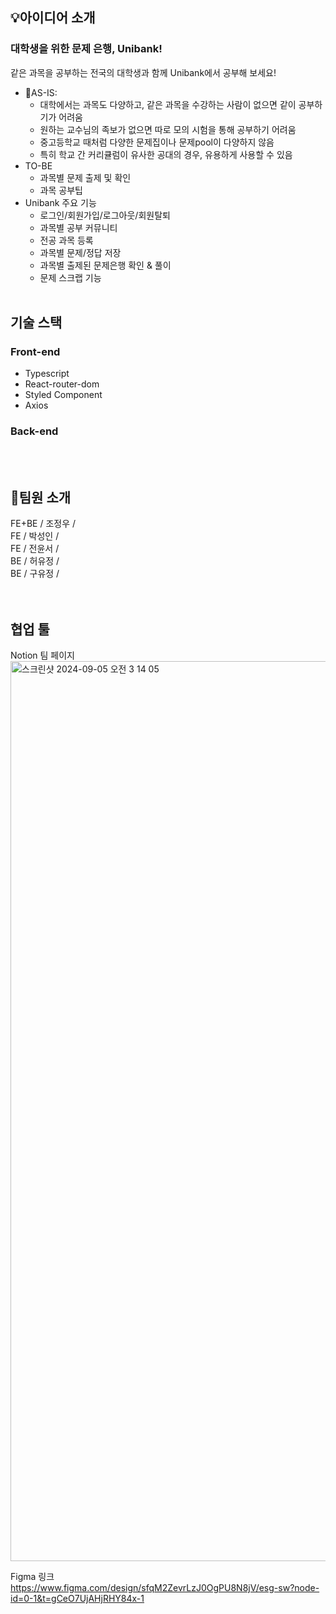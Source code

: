 ## 💡아이디어 소개
### 대학생을 위한 문제 은행, Unibank!

같은 과목을 공부하는 전국의 대학생과 함께 Unibank에서 공부해 보세요!

- AS-IS:
    - 대학에서는 과목도 다양하고, 같은 과목을 수강하는 사람이 없으면 같이 공부하기가 어려움
    - 원하는 교수님의 족보가 없으면 따로 모의 시험을 통해 공부하기 어려움
    - 중고등학교 때처럼 다양한 문제집이나 문제pool이 다양하지 않음
    - 특히 학교 간 커리큘럼이 유사한 공대의 경우, 유용하게 사용할 수 있음
- TO-BE
    - 과목별 문제 출제 및 확인
    - 과목 공부팁 <br>
- Unibank 주요 기능
    - 로그인/회원가입/로그아웃/회원탈퇴
    - 과목별 공부 커뮤니티
    - 전공 과목 등록
    - 과목별 문제/정답 저장
    - 과목별 출제된 문제은행 확인 & 풀이
    - 문제 스크랩 기능
<br><br>
## 기술 스택
### Front-end
- Typescript
- React-router-dom
- Styled Component
- Axios

### Back-end

<br><br>
## 🤼팀원 소개
FE+BE / 조정우 / <br>
FE / 박성인 / <br>
FE / 전윤서 / <br>
BE / 허유정 / <br>
BE / 구유정 / <br>
<br><br>
## 협업 툴

Notion 팀 페이지
<img width="1440" alt="스크린샷 2024-09-05 오전 3 14 05" src="https://github.com/user-attachments/assets/72144525-d02a-4c6a-ab9f-ccf691423a23">

Figma 링크<br>
https://www.figma.com/design/sfqM2ZevrLzJ0OgPU8N8jV/esg-sw?node-id=0-1&t=gCeO7UjAHjRHY84x-1

